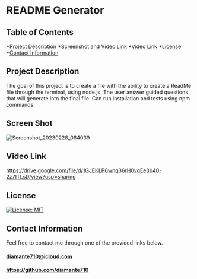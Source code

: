 # README Generator

## Table of Contents

*[Project Description](#Project-Description)
*[Screenshot and Video Link](#Screenshot)
*[Video Link](#Video-Link)
*[License](#License)
*[Contact Information](#Contact-Information)


## <a name="Project Description"></a>Project Description
The goal of this project is to create a file with the ability to create a ReadMe file through the terminal, using node.js. The user answer guided questions that will generate into the final file. Can run installation and tests using npm commands.

## <a name="Screen Shot"></a>Screen Shot
![Screenshot_20230228_064039](https://user-images.githubusercontent.com/120080703/222025227-4a921feb-5e26-41b6-b183-9f690219ae64.png)

## <a name="Video Link"></a>Video Link

https://drive.google.com/file/d/1GJEKLP6wnq36rH0vqEe3b40-2z7ITLsD/view?usp=sharing

## <a name="License"></a>License
[![License: MIT](https://img.shields.io/badge/License-MIT-yellow.svg)](https://opensource.org/licenses/MIT)

## <a name="Contact Information"></a>Contact Information
Feel free to contact me through one of the provided links below.

#### diamante710@icloud.com
#### https://github.com/diamante710
